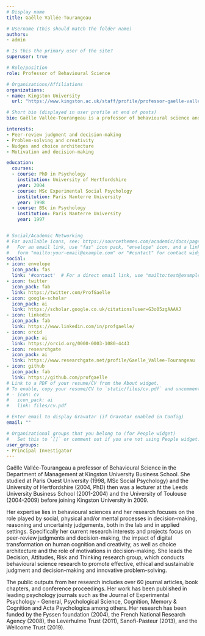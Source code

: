 ```yaml
---
# Display name
title: Gaëlle Vallée-Tourangeau

# Username (this should match the folder name)
authors:
- admin

# Is this the primary user of the site?
superuser: true

# Role/position
role: Professor of Behavioural Science

# Organizations/Affiliations
organizations:
- name: Kingston University
  url: "https://www.kingston.ac.uk/staff/profile/professor-gaelle-vallee-tourangeau-63/"

# Short bio (displayed in user profile at end of posts)
bio: Gaëlle Vallée-Tourangeau is a professor of behavioural science and director of research and enterprise for Kingston Business School. Her current research interests include peer-review judgment and decision-making, the impact of digital transformation on human problem-solving and creativity, as well as choice architecture and the role of motivations in decision-making. 

interests:
- Peer-review judgment and decision-making
- Problem-solving and creativity
- Nudges and choice architecture
- Motivation and decision-making

education:
  courses:
  - course: PhD in Psychology
    institution: University of Hertfordshire
    year: 2004
  - course: MSc Experimental Social Psychology
    institution: Paris Nanterre University
    year: 1998
  - course: BSc in Psychology
    institution: Paris Nanterre University
    year: 1997


# Social/Academic Networking
# For available icons, see: https://sourcethemes.com/academic/docs/page-builder/#icons
#   For an email link, use "fas" icon pack, "envelope" icon, and a link in the
#   form "mailto:your-email@example.com" or "#contact" for contact widget.
social:
- icon: envelope
  icon_pack: fas
  link: '#contact'  # For a direct email link, use "mailto:test@example.org".
- icon: twitter
  icon_pack: fab
  link: https://twitter.com/ProfGaelle
- icon: google-scholar
  icon_pack: ai
  link: https://scholar.google.co.uk/citations?user=G3o05zgAAAAJ
- icon: linkedin
  icon_pack: fab
  link: https://www.linkedin.com/in/profgaelle/
- icon: orcid
  icon_pack: ai
  link: https://orcid.org/0000-0003-1080-4443
- icon: researchgate
  icon_pack: ai
  link: https://www.researchgate.net/profile/Gaelle_Vallee-Tourangeau
- icon: github
  icon_pack: fab
  link: https://github.com/profgaelle
# Link to a PDF of your resume/CV from the About widget.
# To enable, copy your resume/CV to `static/files/cv.pdf` and uncomment the lines below.
# - icon: cv
#   icon_pack: ai
#   link: files/cv.pdf

# Enter email to display Gravatar (if Gravatar enabled in Config)
email: ""

# Organizational groups that you belong to (for People widget)
#   Set this to `[]` or comment out if you are not using People widget.
user_groups:
- Principal Investigator
---
```


Gaëlle Vallée-Tourangeau a professor of Behavioural Science in the Department of Management at Kingston University Business School. She studied at Paris Ouest University (1998, MSc Social Psychology) and the University of Hertfordshire (2004, PhD) then was a lecturer at the Leeds University Business School (2001-2004) and the University of Toulouse (2004-2009) before joining Kingston University in 2009.

Her expertise lies in behavioural sciences and her research focuses on the role played by social, physical and/or mental processes in decision-making, reasoning and uncertainty judgements, both in the lab and in applied settings. Specifically her current research interests and projects focus on peer-review judgments and decision-making, the impact of digital transformation on human cognition and creativity, as well as choice architecture and the role of motivations in decision-making. She leads the Decision, Attitudes, Risk and Thinking research group, which conducts behavioural science research to promote effective, ethical and sustainable judgment and decision-making and innovative problem-solving.

The public outputs from her research includes over 60 journal articles, book chapters, and conference proceedings. Her work has been published in leading psychology journals such as the Journal of Experimental Psychology - General, Psychological Science, Cognition, Memory & Cognition and Acta Psychologica among others. Her research has been funded by the Fyssen foundation (2004), the French National Research Agency (2008), the Leverhulme Trust (2011), Sanofi-Pasteur (2013), and the Wellcome Trust (2019).
